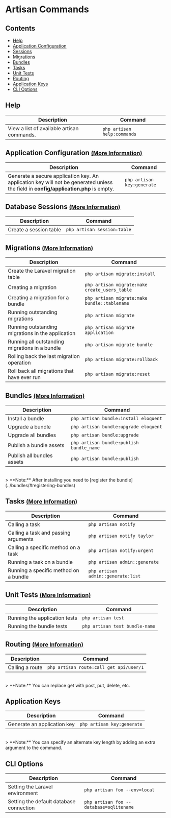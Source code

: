 # Artisan Commands## Contents- [Help](#help)- [Application Configuration](#application-configuration)- [Sessions](#sessions)- [Migrations](#migrations)- [Bundles](#bundles)- [Tasks](#tasks)- [Unit Tests](#unit-tests)- [Routing](#routing)- [Application Keys](#keys)- [CLI Options](#cli-options)<a name="help"></a>## HelpDescription  | Command------------- | -------------View a list of available artisan commands. | `php artisan help:commands`<a name="application-configuration"></a>## Application Configuration <small>[(More Information)](/docs/install#basic-configuration)</small>Description  | Command------------- | -------------Generate a secure application key. An application key will not be generated unless the field in **config/application.php** is empty. | `php artisan key:generate`<a name="sessions"></a>## Database Sessions <small>[(More Information)](/docs/session/config#database)</small>Description  | Command------------- | -------------Create a session table  | `php artisan session:table`<a name="migrations"></a>## Migrations <small>[(More Information)](/docs/database/migrations)</small>Description  | Command------------- | -------------Create the Laravel migration table  | `php artisan migrate:install`Creating a migration  | `php artisan migrate:make create_users_table`Creating a migration for a bundle  |  `php artisan migrate:make bundle::tablename`Running outstanding migrations  |  `php artisan migrate`Running outstanding migrations in the application |  `php artisan migrate application`Running all outstanding migrations in a bundle  |  `php artisan migrate bundle`Rolling back the last migration operation | `php artisan migrate:rollback`Roll back all migrations that have ever run  |  `php artisan migrate:reset`<a name="bundles"></a>## Bundles <small>[(More Information)](/docs/bundles)</small>Description  | Command------------- | -------------Install a bundle  |  `php artisan bundle:install eloquent`Upgrade a bundle  |  `php artisan bundle:upgrade eloquent`Upgrade all bundles | `php artisan bundle:upgrade`Publish a bundle assets | `php artisan bundle:publish bundle_name`Publish all bundles assets | `php artisan bundle:publish`<br>> **Note:** After installing you need to [register the bundle](../bundles/#registering-bundles)<a name="tasks"></a>## Tasks <small>[(More Information)](/docs/artisan/tasks)</small>Description  | Command------------- | -------------Calling a task  |  `php artisan notify`Calling a task and passing arguments  |  `php artisan notify taylor`Calling a specific method on a task  |  `php artisan notify:urgent`Running a task on a bundle | `php artisan admin::generate`Running a specific method on a bundle  |  `php artisan admin::generate:list`<a name="unit-tests"></a>## Unit Tests <small>[(More Information)](/docs/testing)</small>Description  | Command------------- | -------------Running the application tests  |  `php artisan test`Running the bundle tests  |  `php artisan test bundle-name`<a name="routing"></a>## Routing <small>[(More Information)](/docs/routing)</small>Description  | Command------------- | -------------Calling a route  |  `php artisan route:call get api/user/1`<br>> **Note:** You can replace get with post, put, delete, etc.<a name="keys"></a>## Application KeysDescription  | Command------------- | -------------Generate an application key  |  `php artisan key:generate`<br>> **Note:** You can specify an alternate key length by adding an extra argument to the command.<a name="cli-options"></a>## CLI OptionsDescription  | Command------------- | -------------Setting the Laravel environment  |  `php artisan foo --env=local`Setting the default database connection  |  `php artisan foo --database=sqlitename`